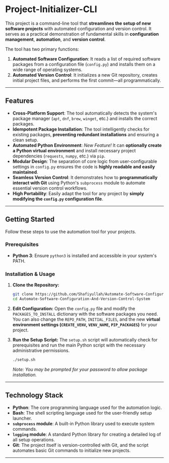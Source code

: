 # Project-Initializer-CLI

This project is a command-line tool that **streamlines the setup of new software projects** with automated configuration and version control. It serves as a practical demonstration of fundamental skills in **configuration management**, **automation**, and **version control**.

The tool has two primary functions:
1. **Automated Software Configuration**: It reads a list of required software packages from a configuration file (`config.py`) and installs them on a wide range of operating systems.
2. **Automated Version Control**: It initializes a new Git repository, creates initial project files, and performs the first commit—all programmatically.

---

## Features

* **Cross-Platform Support**: The tool automatically detects the system's package manager (`apt`, `dnf`, `brew`, `winget`, etc.) and installs the correct packages.
* **Idempotent Package Installation**: The tool intelligently checks for existing packages, **preventing redundant installations** and ensuring a clean setup.
* **Automated Python Environment**: *New Feature!* It can **optionally create a Python virtual environment** and install necessary project dependencies (`requests`, `numpy`, etc.) via `pip`.
* **Modular Design**: The separation of core logic from user-configurable settings in `config.py` ensures the code is **highly readable and easily maintained**.
* **Seamless Version Control**: It demonstrates how to **programmatically interact with Git** using Python's `subprocess` module to automate essential version control workflows.
* **High Portability**: Easily adapt the tool for any project by **simply modifying the `config.py` configuration file**.

---

## Getting Started

Follow these steps to use the automation tool for your projects.

### Prerequisites
* **Python 3**: Ensure `python3` is installed and accessible in your system's PATH.

### Installation & Usage

1. **Clone the Repository:**
    ```bash
    git clone https://github.com/Shafiyullah/Automate-Software-Configuration-And-Version-Control-System.git
    cd Automate-Software-Configuration-And-Version-Control-System
    ```

2. **Edit Configuration:**
    Open the `config.py` file and modify the `PACKAGES_TO_INSTALL` dictionary with the software packages you need. You can also change the `REPO_PATH`, `INITIAL_FILES`, and the new **virtual environment settings (`CREATE_VENV`, `VENV_NAME`, `PIP_PACKAGES`)** for your project.

3. **Run the Setup Script:**
    The `setup.sh` script will automatically check for prerequisites and run the main Python script with the necessary administrative permissions.
    ```bash
    ./setup.sh
    ```
    *Note: You may be prompted for your password to allow package installation.*

---

## Technology Stack

* **Python**: The core programming language used for the automation logic.
* **Bash**: The shell scripting language used for the user-friendly setup launcher.
* **`subprocess` module**: A built-in Python library used to execute system commands.
* **`logging` module**: A standard Python library for creating a detailed log of all setup operations.
* **Git**: The project itself is version-controlled with Git, and the script automates basic Git commands to initialize new projects.

---
